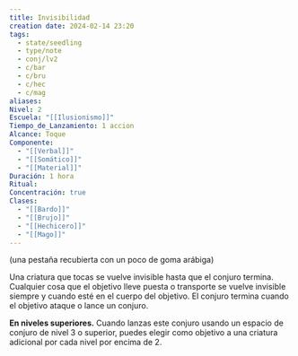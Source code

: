 ```yaml
---
title: Invisibilidad
creation date: 2024-02-14 23:20
tags:
  - state/seedling
  - type/note
  - conj/lv2
  - c/bar
  - c/bru
  - c/hec
  - c/mag
aliases: 
Nivel: 2
Escuela: "[[Ilusionismo]]"
Tiempo_de_Lanzamiento: 1 accion
Alcance: Toque
Componente:
  - "[[Verbal]]"
  - "[[Somático]]"
  - "[[Material]]"
Duración: 1 hora
Ritual: 
Concentración: true
Clases:
  - "[[Bardo]]"
  - "[[Brujo]]"
  - "[[Hechicero]]"
  - "[[Mago]]"
---
```

(una pestaña recubierta con un poco de goma arábiga)

Una criatura que tocas se vuelve invisible hasta que el conjuro termina. Cualquier cosa que el objetivo lleve puesta o transporte se vuelve invisible siempre y cuando esté en el cuerpo del objetivo. El conjuro termina cuando el objetivo ataque o lance un conjuro.

**En niveles superiores.** Cuando lanzas este conjuro usando un espacio de conjuro de nivel 3 o superior, puedes elegir como objetivo a una criatura adicional por cada nivel por encima de 2.